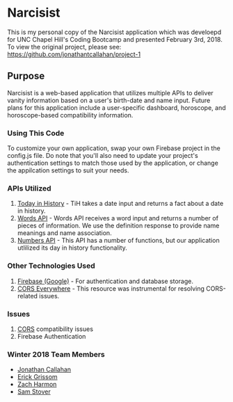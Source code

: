 # Narcisist
This is my personal copy of the Narcisist application which was develoepd for UNC Chapel Hill's Coding Bootcamp and presented February 3rd, 2018. To view the original project, please see: https://github.com/jonathantcallahan/project-1

## Purpose
Narcisist is a web-based application that utilizes multiple APIs to deliver vanity information based on a user's birth-date and name input. Future plans for this application include a user-specific dashboard, horoscope, and horoscope-based compatibility information.

### Using This Code

To customize your own application, swap your own Firebase project in the config.js file. Do note that you'll also need to update your project's authentication settings to match those used by the application, or change the appilcation settings to suit your needs.

### APIs Utilized

1. [Today in History](http://history.muffinlabs.com/ "Today in History") - TiH takes  a date input and returns a fact about a date in history.
2. [Words API](https://www.wordsapi.com/ "Words API") - Words API receives a word input and returns a number of pieces of information. We use the definition response to provide name meanings and name association.
3. [Numbers API](http://numbersapi.com/ "Numbers API") - This API has a number of functions, but our application utlilized its day in history functionality.

### Other Technologies Used

1. [Firebase (Google)](https://firebase.google.com/ "Firebase (Google)") - For authentication and database storage.
2. [CORS Everywhere](https://github.com/Rob--W/cors-anywhere/ "CORS Everywhere") - This resource was instrumental for resolving CORS-related issues. 

### Issues
1.  [CORS](https://developer.mozilla.org/en-US/docs/Web/HTTP/CORS "Cross-Origin Resource Sharing (CORS)") compatibility issues
2. Firebase Authentication


### Winter 2018 Team Members
* [Jonathan Callahan](https://github.com/jonathantcallahan)
* [Erick Grissom](https://github.com/GrissomErick)
* [Zach Harmon](https://github.com/zachha)
* [Sam Stover](https://github.com/stoversa)